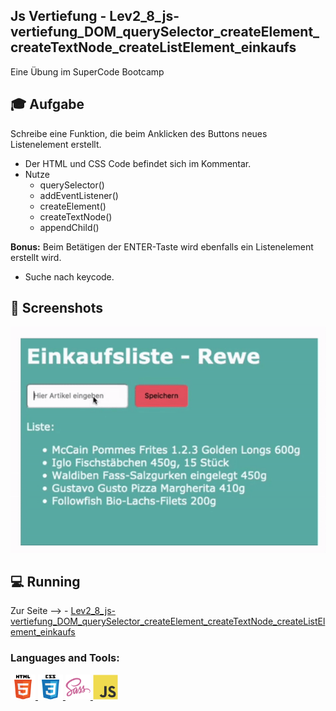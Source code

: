 ## Js Vertiefung - Lev2_8_js-vertiefung_DOM_querySelector_createElement_createTextNode_createListElement_einkaufs

Eine Übung im SuperCode Bootcamp

## 🎓 Aufgabe

Schreibe eine Funktion, die beim Anklicken des Buttons neues Listenelement erstellt.

- Der HTML und CSS Code befindet sich im Kommentar.
- Nutze
  - querySelector()
  - addEventListener()
  - createElement()
  - createTextNode()
  - appendChild()

**Bonus:** Beim Betätigen der ENTER-Taste wird ebenfalls ein Listenelement erstellt wird.

- Suche nach keycode.

## 📸 Screenshots

![App Screenshot](assets/img/screen.gif)

## 💻 Running

Zur Seite —> - [Lev2_8_js-vertiefung_DOM_querySelector_createElement_createTextNode_createListElement_einkaufs](https://mukkez.github.io/Bootcamp/tasks/Day_72/Lev2_8_js-vertiefung_DOM_querySelector_createElement_createTextNode_createListElement_einkaufs/)

<p align="left">
</p>

<h3 align="left">Languages and Tools:</h3>
<p align="left"> <a href="https://www.w3schools.com/html/" target="_blank" rel="noreferrer"> <img src="https://raw.githubusercontent.com/devicons/devicon/master/icons/html5/html5-original-wordmark.svg" alt="html5" width="40" height="40"/> </a>
<a href="https://www.w3schools.com/css/" target="_blank" rel="noreferrer"> <img src="https://raw.githubusercontent.com/devicons/devicon/master/icons/css3/css3-original-wordmark.svg" alt="css3" width="40" height="40"/> </a> 
<a href="https://www.w3schools.com/sass/" target="_blank" rel="noreferrer"> <img src="https://raw.githubusercontent.com/izumin5210/emojipack-for-devicon/master/png/sass.png" alt="sass" width="40" height="40"/> </a> 
<a href="https://www.w3schools.com/css/" target="_blank" rel="noreferrer"> <img src="https://raw.githubusercontent.com/devicons/devicon/master/icons/javascript/javascript-original.svg" alt="css3" width="40" height="40"/> </a> </p>
